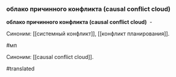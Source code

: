 ### облако причинного конфликта (causal conflict cloud)

**облако причинного конфликта (causal conflict cloud)**  -

Синоним: [[системный конфликт]], [[конфликт планирования]].

#мп

Синоним: [[causal conflict cloud]].

#translated
